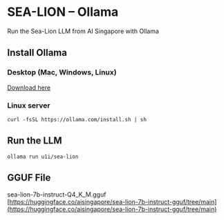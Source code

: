 # SEA-LION – Ollama

Run the Sea-Lion LLM from AI Singapore with Ollama


## Install Ollama

### Desktop (Mac, Windows, Linux)

[Download here](https://ollama.com/download)

### Linux server

`curl -fsSL https://ollama.com/install.sh | sh`

## Run the LLM

`ollama run u1i/sea-lion`

## GGUF File

sea-lion-7b-instruct-Q4_K_M.gguf [https://huggingface.co/aisingapore/sea-lion-7b-instruct-gguf/tree/main](https://huggingface.co/aisingapore/sea-lion-7b-instruct-gguf/tree/main)